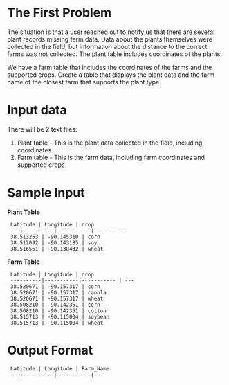 # The First Problem

The situation is that a user reached out to notify us that there are several plant records missing farm data. Data about the plants themselves were collected in the field, but information about the distance to the correct farms was not collected.  The plant table includes coordinates of the plants. 

We have a farm table that includes the coordinates of the farms and the supported crops. Create a table that displays the plant data and the farm name of the closest farm that supports the plant type.

# Input data
There will be 2 text files:
  1. Plant table - This is the plant data collected in the field, including coordinates. 
  2. Farm table - This is the farm data, including farm coordinates and supported crops

# Sample Input
**Plant Table**

     Latitude | Longitude | crop 
     ---|----------|-----------|----------- 
     38.513253 | -90.145310 | corn 
     38.512092 | -90.143185 | soy 
     38.516561 | -90.138432 | wheat

**Farm Table**
 
     Latitude | Longitude | crop 
     ----------|-----------|----------- | ---
     38.520671 | -90.157317 | corn
     38.520671 | -90.157317 | canola
     38.520671 | -90.157317 | wheat
     38.508210 | -90.142351 | corn
     38.508210 | -90.142351 | cotton
     38.515713 | -90.115004 | soybean
     38.515713 | -90.115004 | wheat


# Output Format
     Latitude | Longitude | Farm_Name
     ---|----------|-----------|---
     

